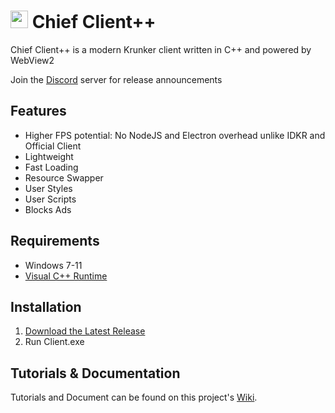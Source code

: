 # <img src="./Images/Icon.ico" style="height:1em"> Chief Client++

Chief Client++ is a modern Krunker client written in C++ and powered by WebView2

Join the [Discord](https://discord.gg/4r47ZwdSQj) server for release announcements

## Features

- Higher FPS potential: No NodeJS and Electron overhead unlike IDKR and Official Client
- Lightweight
- Fast Loading
- Resource Swapper
- User Styles
- User Scripts
- Blocks Ads

## Requirements

- Windows 7-11
- [Visual C++ Runtime](https://docs.microsoft.com/en-US/cpp/windows/latest-supported-vc-redist?view=msvc-160#visual-studio-2015-2017-2019-and-2022)

## Installation

1. [Download the Latest Release](https://github.com/y9x/clientpp/releases)
2. Run Client.exe

## Tutorials & Documentation

Tutorials and Document can be found on this project's [Wiki](https://github.com/y9x/clientpp/wiki).
